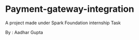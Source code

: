 # Payment-gateway-integration


A project made under Spark Foundation internship Task

By : Aadhar Gupta
